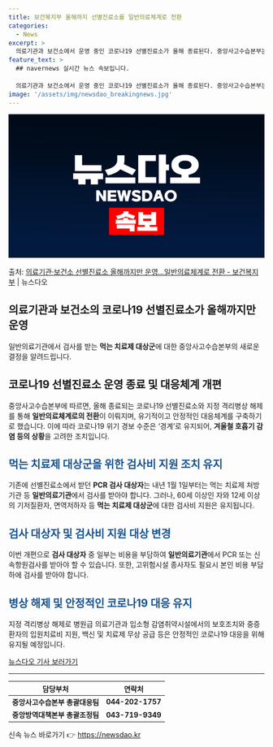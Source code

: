 ```yaml
---
title: 보건복지부 올해까지 선별진료소를 일반의료체계로 전환
categories:
  - News
excerpt: >
  의료기관과 보건소에서 운영 중인 코로나19 선별진료소가 올해 종료된다. 중앙사고수습본부는 일반의료체계 전환을…
feature_text: >
  ## navernews 실시간 뉴스 속보입니다.

  의료기관과 보건소에서 운영 중인 코로나19 선별진료소가 올해 종료된다. 중앙사고수습본부는 일반의료체계 전환을…
image: '/assets/img/newsdao_breakingnews.jpg'
---
```


![뉴스다오 속보](/assets/img/newsdao_breakingnews.jpg)

<p>출처: <a href="https://newsdao.kr/2813" rel="dofollow">의료기관·보건소 선별진료소 올해까지만 운영…일반의료체계로 전환 - 보건복지부</a> | 뉴스다오</p>

<h2>의료기관과 보건소의 코로나19 선별진료소가 올해까지만 운영</h2>

<p data-ke-size="size16">일반의료기관에서 검사를 받는 <b>먹는 치료제 대상군</b>에 대한 중앙사고수습본부의 새로운 결정을 알려드립니다.</p>

<h2 data-ke-size="size24">코로나19 선별진료소 운영 종료 및 대응체계 개편</h2>

<p data-ke-size="size16">중앙사고수습본부에 따르면, 올해 종료되는 코로나19 선별진료소와 지정 격리병상 해제를 통해 <b>일반의료체계로의 전환</b>이 이뤄지며, 유기적이고 안정적인 대응체계를 구축하기로 했습니다. 이에 따라 코로나19 위기 경보 수준은 ‘경계’로 유지되어, <b>겨울철 호흡기 감염 등의 상황</b>을 고려한 조치입니다.</p>

<h2 data-ke-size="size24"><span style="color: #1a5490;">먹는 치료제 대상군을 위한 검사비 지원 조치 유지</span></h2>

<p data-ke-size="size16">기존에 선별진료소에서 받던 <b>PCR 검사 대상자</b>는 내년 1월 1일부터는 먹는 치료제 처방기관 등 <b>일반의료기관</b>에서 검사를 받아야 합니다. 그러나, 60세 이상인 자와 12세 이상의 기저질환자, 면역저하자 등 <b>먹는 치료제 대상군</b>에 대한 검사비 지원은 유지됩니다.</p>

<h2 data-ke-size="size24"><span style="color: #1a5490;">검사 대상자 및 검사비 지원 대상 변경</span></h2>

<p data-ke-size="size16">이번 개편으로 <b>검사 대상자</b> 중 일부는 비용을 부담하여 <b>일반의료기관</b>에서 PCR 또는 신속항원검사를 받아야 할 수 있습니다. 또한, 고위험시설 종사자도 필요시 본인 비용 부담 하에 검사를 받아야 합니다.</p>

<h2 data-ke-size="size24"><span style="color: #1a5490;">병상 해제 및 안정적인 코로나19 대응 유지</span></h2>

<p data-ke-size="size16">지정 격리병상 해제로 병원급 의료기관과 입소형 감염취약시설에서의 보호조치와 중증 환자의 입원치료비 지원, 백신 및 치료제 무상 공급 등은 안정적인 코로나19 대응을 위해 유지될 예정입니다.</p>

<p data-ke-size="size16"><a href="https://newsdao.kr/2813">뉴스다오 기사 보러가기</a></p>

<hr>

<table>
<thead>
<tr>
<th>담당부처</th>
<th>연락처</th>
</tr>
</thead>
<tbody>
<tr>
<td style="text-align: center; height: 17px;"><b>중앙사고수습본부 총괄대응팀</b></td>
<td style="text-align: center; height: 17px;"><b>044-202-1757</b></td>
</tr>
<tr>
<td style="text-align: center; height: 17px;"><b>중앙방역대책본부 총괄조정팀</b></td>
<td style="text-align: center; height: 17px;"><b>043-719-9349</b></td>
</tr>
</tbody>
</table> 

신속 뉴스 바로가기 👉 <a href="https://newsdao.kr" rel="dofollow">https://newsdao.kr</a>


